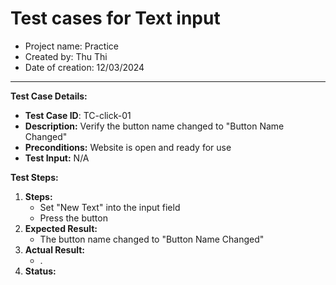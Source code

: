 # Test cases for Text input
- Project name: Practice
- Created by: Thu Thi
- Date of creation: 12/03/2024

 
---------------------------

**Test Case Details:**
- **Test Case ID**: TC-click-01
- **Description:** Verify the button name changed to "Button Name Changed"
- **Preconditions:** Website is open and ready for use
- **Test Input:** N/A


**Test Steps:**

1. **Steps:**
    - Set "New Text" into the input field
    - Press the button
2. **Expected Result:** 
    - The button name changed to "Button Name Changed"
3. **Actual Result:**
    - .
4. **Status:** 
